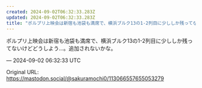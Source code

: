 ```yaml
---
created: 2024-09-02T06:32:33.283Z
updated: 2024-09-02T06:32:33.283Z
title: "ポルプリ上映会は新宿も池袋も満席で、横浜ブルク13の1-2列目に少ししか残ってな[...]"
---
```


<p>ポルプリ上映会は新宿も池袋も満席で、横浜ブルク13の1-2列目に少ししか残ってないけどどうしよう…。追加されないかな。</p>

&mdash; 2024-09-02 06:32:33 UTC

Original URL: https://mastodon.social/@sakuramochi0/113066557655053279
